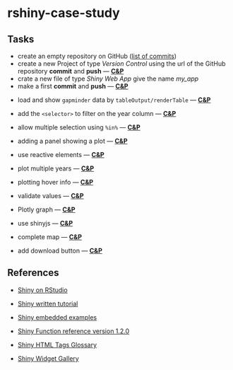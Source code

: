 # rshiny-case-study

## Tasks

- create an empty repository on GitHub
([list of commits](https://github.com/bernardo-dauria/rshiny-case-study/commits/master))
- create a new Project of type _Version Control_ using the url of the GitHub repository 
**commit** and **push** &mdash; [**C&P**](https://github.com/bernardo-dauria/rshiny-case-study/commit/ce1c74d93f0af9d99b1cfae5929e40dbcb60bc97)
- crate a new file of type _Shiny Web App_ give the name _my_app_
- make a first **commit** and **push** &mdash; [**C&P**](https://github.com/bernardo-dauria/rshiny-case-study/commit/fe81d0f31f8002b86749787426906f11d3a65528)

<!--- -->
- load and show `gapminder` data by `tableOutput/renderTable`
&mdash; [**C&P**](https://github.com/bernardo-dauria/rshiny-case-study/commit/47592e3a5f24aed8e91828e6aa67e7a53cfe75be)

<!--- -->
- add the `<selector>` to filter on the year column
&mdash; [**C&P**](https://github.com/bernardo-dauria/rshiny-case-study/commit/b5a5595078d48e01fe2ee4665ce19129e15abcbf)

<!--- -->
- allow multiple selection using `%in%`
&mdash; [**C&P**](https://github.com/bernardo-dauria/rshiny-case-study/commit/e092f923f88577abed978a85f7cae66421ed2df8)

<!--- -->
- adding a panel showing a plot
&mdash; [**C&P**](https://github.com/bernardo-dauria/rshiny-case-study/commit/e3055475ec59ce28f0b1ea2f6dc6c535e1b59611)

<!--- -->
- use reactive elements
&mdash; [**C&P**](https://github.com/bernardo-dauria/rshiny-case-study/commit/ed9a020cd09ed639bbaa9fcc8fce2cc5b8768010)

<!--- -->
- plot multiple years
&mdash; [**C&P**](https://github.com/bernardo-dauria/rshiny-case-study/commit/72cbe190f1d71316c7a2c0650083ca3b255fcf2a)

<!--- -->
- plotting hover info
&mdash; [**C&P**](https://github.com/bernardo-dauria/rshiny-case-study/commit/b6b558eaa6fe9f558af9e837690e36ee187d6a63)

<!--- -->
- validate values
&mdash; [**C&P**](https://github.com/bernardo-dauria/rshiny-case-study/commit/aae3e82630fb3020218f343a53e4960d83bfd76c)

<!--- -->
- Plotly graph
&mdash; [**C&P**](https://github.com/bernardo-dauria/rshiny-case-study/commit/23e8dbc1c0ba63a6c28c4da906ce08d6eea6c32c)

<!--- -->
- use shinyjs
&mdash; [**C&P**](https://github.com/bernardo-dauria/rshiny-case-study/commit/2122cee73ad418ab1576572d48763f14660d0995)

<!--- -->
- complete map
&mdash; [**C&P**](https://github.com/bernardo-dauria/rshiny-case-study/commit/10d10514a979799961f1e960828e659d295bcb1f)

<!--- -->
- add download button
&mdash; [**C&P**](https://github.com/bernardo-dauria/rshiny-case-study/commit/c52c187b0cb33cdcce4f602f4ece3b2adbd77a5c)

<!--- -->
## References
 - [Shiny on RStudio](https://shiny.rstudio.com/)
 
 - [Shiny written tutorial](https://shiny.rstudio.com/tutorial/written-tutorial/lesson1/)
 
 - [Shiny embedded examples](https://shiny.rstudio.com/tutorial/written-tutorial/lesson1/#go-further)
 
 - [Shiny Function reference version 1.2.0](https://shiny.rstudio.com/reference/shiny/1.2.0/)
 
 - [Shiny HTML Tags Glossary](https://shiny.rstudio.com/articles/tag-glossary.html)
 
 - [Shiny Widget Gallery](https://shiny.rstudio.com/gallery/widget-gallery.html)
